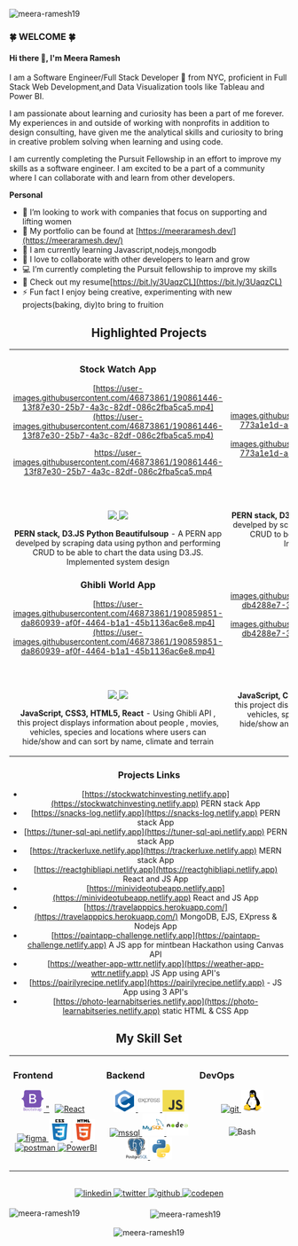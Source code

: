 
<!-- <div align="center">/<a href="https://imgur.com/RtuPdDq"><img src="https://i.imgur.com/RtuPdDq.jpg" title="source: imgur.com" width="100%" height="40%"/></a>
</div>   -->


<p align="left"> <img src="https://komarev.com/ghpvc/?username=meera-ramesh19&label=Profile%20views&color=red&style=flat" alt="meera-ramesh19" /> </p> 

### 🍀 WELCOME 🍀
#### Hi there 👋, I'm Meera Ramesh 

I am a Software Engineer/Full Stack Developer 🚀 from NYC, proficient in Full Stack Web Development,and Data Visualization tools like Tableau and Power BI.

I am passionate about learning and curiosity has been a part of me forever. My experiences in and outside of working with nonprofits in addition to design consulting, have given me the analytical skills and curiosity to bring in creative problem solving when learning and using code. 

I am currently completing the Pursuit Fellowship in an effort to improve my skills as a software engineer. I am excited to be a part of a community where I can collaborate with and learn from other developers.


**Personal**

- 👩 I’m looking to work with companies that focus on supporting and lifting women
- 📖 My portfolio can be found at [https://meeraramesh.dev/](https://meeraramesh.dev/)
- 🌱 I am currently learning Javascript,nodejs,mongodb
- 🌳 I love to collaborate with other developers to learn and grow
- 💻 I’m currently completing the Pursuit fellowship to improve my skills
- 📄 Check out my resume[https://bit.ly/3UaqzCL](https://bit.ly/3UaqzCL)
- ⚡ Fun fact I enjoy being creative, experimenting with new projects(baking, diy)to bring to fruition





<h2 align="center">Highlighted Projects </h2>
<div align="center">
<table>
<tr>
<td width="50%">
<h3 align="center" color="white">Stock Watch App</h2>
<div align="center" >
<a href='[https://stockwatchinvesting.netlify.app/](https://stockwatchinvesting.netlify.app/)'>
</a>

[https://user-images.githubusercontent.com/46873861/190861446-13f87e30-25b7-4a3c-82df-086c2fba5ca5.mp4](https://user-images.githubusercontent.com/46873861/190861446-13f87e30-25b7-4a3c-82df-086c2fba5ca5.mp4)




https://user-images.githubusercontent.com/46873861/190861446-13f87e30-25b7-4a3c-82df-086c2fba5ca5.mp4





<br>
<br>
<p>
<a href="[https://github.com/meera-ramesh19/PersonalProject](https://github.com/meera-ramesh19/PersonalProject)" target="_blank">

<img src="[https://img.shields.io/badge/Code-black?style=for-the-badge&logo=github](https://img.shields.io/badge/Code-black?style=for-the-badge&logo=github)"/>

<a href="[https://stockwatchinvesting.netlify.app/](https://stockwatchinvesting.netlify.app/)" target="_blank">
<img src="[https://img.shields.io/badge/-website-green?style=for-the-badge&color=cb7e67](https://img.shields.io/badge/-website-green?style=for-the-badge&color=cb7e67)"/>
</a>
</p>
<p><strong>PERN stack, D3.JS Python Beautifulsoup</strong> - A PERN app develped by scraping data using python and performing CRUD to be able to chart the data using D3.JS. Implemented system design</p>
</div>

<h3 align="center" color="white">Ghibli World App </h2>
<div align="center" >
<a href='[https://reactghibliapi.netlify.app/](https://reactghibliapi.netlify.app/)'>
</a>

[https://user-images.githubusercontent.com/46873861/190859851-da860939-af0f-4464-b1a1-45b1136ac6e8.mp4](https://user-images.githubusercontent.com/46873861/190859851-da860939-af0f-4464-b1a1-45b1136ac6e8.mp4)

<br>
<br>
<p>
<a href="[https://github.com/meera-ramesh19/react-ghibli-app-8-3-module-three-assessment](https://github.com/meera-ramesh19/react-ghibli-app-8-3-module-three-assessment)" target="_blank">

<img src="[https://img.shields.io/badge/Code-black?style=for-the-badge&logo=github](https://img.shields.io/badge/Code-black?style=for-the-badge&logo=github)"/>

<a href="[https://reactghibliapi.netlify.app/](https://reactghibliapi.netlify.app/)" target="_blank">
<img src="[https://img.shields.io/badge/-website-green?style=for-the-badge&color=cb7e67](https://img.shields.io/badge/-website-green?style=for-the-badge&color=cb7e67)"/>
</a>
</p>
<p><strong>JavaScript, CSS3, HTML5, React</strong> - Using Ghibli API , this project displays information about people , movies, vehicles, species and locations where users can hide/show and can sort by name, climate and terrain</p>
</div>
</td>
<td width="50%">
<h3 align="center" color="white">Stock Watch App</h2>
<div align="center" >
<a href='[https://stockwatchinvesting.netlify.app/](https://stockwatchinvesting.netlify.app/)'>
</a>

[https://user-images.githubusercontent.com/46873861/190857501-773a1e1d-a874-46d2-a1b6-82c44455ee44.gif](https://user-images.githubusercontent.com/46873861/190857501-773a1e1d-a874-46d2-a1b6-82c44455ee44.gif)


<br>
<br>
<p>
<a href="[https://github.com/meera-ramesh19/PersonalProject](https://github.com/meera-ramesh19/PersonalProject)" target="_blank">

<img src="[https://img.shields.io/badge/Code-black?style=for-the-badge&logo=github](https://img.shields.io/badge/Code-black?style=for-the-badge&logo=github)"/>

<a href="[https://stockwatchinvesting.netlify.app/](https://stockwatchinvesting.netlify.app/)" target="_blank">
<img src="[https://img.shields.io/badge/-website-green?style=for-the-badge&color=cb7e67](https://img.shields.io/badge/-website-green?style=for-the-badge&color=cb7e67)"/>
</a>
</p>
<p><strong>PERN stack, D3.JS Python Beautifulsoup</strong> - A PERN app develped by scraping data using python and performing CRUD to be able to chart the data using D3.JS. Implemented system design</p>
</div>

<h3 align="center" color="white">Ghibli World App </h2>
<div align="center" >
<a href='[https://reactghibliapi.netlify.app/](https://reactghibliapi.netlify.app/)'>
</a>

[https://user-images.githubusercontent.com/46873861/190858311-db4288e7-3934-4a54-8501-eef614aa4ef7.gif](https://user-images.githubusercontent.com/46873861/190858311-db4288e7-3934-4a54-8501-eef614aa4ef7.gif)

<br>
<br>
<p>
<a href="[https://github.com/meera-ramesh19/react-ghibli-app-8-3-module-three-assessment](https://github.com/meera-ramesh19/react-ghibli-app-8-3-module-three-assessment)" target="_blank">

<img src="[https://img.shields.io/badge/Code-black?style=for-the-badge&logo=github](https://img.shields.io/badge/Code-black?style=for-the-badge&logo=github)"/>

<a href="[https://reactghibliapi.netlify.app/](https://reactghibliapi.netlify.app/)" target="_blank">
<img src="[https://img.shields.io/badge/-website-green?style=for-the-badge&color=cb7e67](https://img.shields.io/badge/-website-green?style=for-the-badge&color=cb7e67)"/>
</a>
</p>
<p><strong>JavaScript, CSS3, HTML5, React</strong> - Using Ghibli API , this project displays information about people , movies, vehicles, species and locations where users can hide/show and can sort by name, climate and terrain</p>
</div>
</td>
</tr>
</table>


### Projects Links

- [https://stockwatchinvesting.netlify.app](https://stockwatchinvesting.netlify.app)  PERN stack App
- [https://snacks-log.netlify.app](https://snacks-log.netlify.app)  PERN stack App
- [https://tuner-sql-api.netlify.app](https://tuner-sql-api.netlify.app) PERN stack App
- [https://trackerluxe.netlify.app](https://trackerluxe.netlify.app) MERN stack App
- [https://reactghibliapi.netlify.app](https://reactghibliapi.netlify.app) React and JS App
- [https://minivideotubeapp.netlify.app](https://minivideotubeapp.netlify.app) React and JS App
- [https://travelapppics.herokuapp.com/](https://travelapppics.herokuapp.com/) MongoDB, EJS, EXpress & Nodejs App
- [https://paintapp-challenge.netlify.app](https://paintapp-challenge.netlify.app) A JS app for mintbean Hackathon using Canvas API
- [https://weather-app-wttr.netlify.app](https://weather-app-wttr.netlify.app) JS App using API's
- [https://pairilyrecipe.netlify.app](https://pairilyrecipe.netlify.app) - JS  App using 3 API's
- [https://photo-learnabitseries.netlify.app](https://photo-learnabitseries.netlify.app) static HTML & CSS App


## My Skill Set  
<table><tr><td valign="top" width="33%">
 
### Frontend  
 
<div align="center">  
<a href="https://getbootstrap.com" target="_blank"> <img src="https://raw.githubusercontent.com/devicons/devicon/master/icons/bootstrap/bootstrap-plain-wordmark.svg" alt="bootstrap" width="40" height="40"/> </a>
<a href="https://reactjs.org/ target="_blank">"<img style="margin: 10px" src="https://profilinator.rishav.dev/skills-assets/react-original-wordmark.svg" alt="React" height="50" /> </a> 
 <a href="https://www.figma.com/" target="_blank"> <img src="https://www.vectorlogo.zone/logos/figma/figma-icon.svg" alt="figma" width="40" height="40"/> </a> 
 <a href="https://www.w3schools.com/css/" target="_blank"> <img src="https://raw.githubusercontent.com/devicons/devicon/master/icons/css3/css3-original-wordmark.svg" alt="css3" width="40" height="40"/> </a> 
<a href="https://www.w3.org/html/" target="_blank"> <img src="https://raw.githubusercontent.com/devicons/devicon/master/icons/html5/html5-original-wordmark.svg" alt="html5" width="40" height="40"/> </a> 
<a href="https://postman.com" target="_blank"> <img src="https://www.vectorlogo.zone/logos/getpostman/getpostman-icon.svg" alt="postman" width="40" height="40"/> </a>
<a href="https://powerbi.microsoft.com/en-us/"< img src="https://github.com/gilbarbara/logos/blob/master/logos/tableau-icon.svg" alt="tableau" width="40" height="40">
<a href="https://www.tableau.com/"><img src="https://www.vectorlogo.zone/logos/microsoft_powerbi/microsoft_powerbi-icon.svg" alt="PowerBI" widht="40" height="40">
</div>
</td><td valign="top" width="33%">
 
### Backend  
 
<div align="center">  
<a href="https://www.cprogramming.com/" target="_blank"> <img src="https://raw.githubusercontent.com/devicons/devicon/master/icons/c/c-original.svg" alt="c" width="40" height="40"/> 
<a href="https://expressjs.com" target="_blank"> <img src="https://raw.githubusercontent.com/devicons/devicon/master/icons/express/express-original-wordmark.svg" alt="express" width="40" height="40"/>
  <a href="https://developer.mozilla.org/en-US/docs/Web/JavaScript" target="_blank"> <img src="https://raw.githubusercontent.com/devicons/devicon/master/icons/javascript/javascript-original.svg" alt="javascript" width="40" height="40"/> </a> 
<a href="https://www.microsoft.com/en-us/sql-server" target="_blank"> <img src="https://cdn.worldvectorlogo.com/logos/microsoft-sql-server.svg" alt="mssql" width="40" height="40"/> </a>
 <a href="https://www.mysql.com/" target="_blank"> <img src="https://raw.githubusercontent.com/devicons/devicon/master/icons/mysql/mysql-original-wordmark.svg" alt="mysql" width="40" height="40"/> </a>
 <a href="https://nodejs.org" target="_blank"> <img src="https://raw.githubusercontent.com/devicons/devicon/master/icons/nodejs/nodejs-original-wordmark.svg" alt="nodejs" width="40" height="40"/> </a>
 <a href="https://www.postgresql.org" target="_blank"> <img src="https://raw.githubusercontent.com/devicons/devicon/master/icons/postgresql/postgresql-original-wordmark.svg" alt="postgresql" width="40" height="40"/> </a> 
 <a href="https://www.python.org" target="_blank"> <img src="https://raw.githubusercontent.com/devicons/devicon/master/icons/python/python-original.svg" alt="python" width="40" height="40"/> </a> </p>

</div>
</td><td valign="top" width="33%">
 
### DevOps  
<div align="center">  

<a href="https://git-scm.com/" target="_blank"> <img src="https://www.vectorlogo.zone/logos/git-scm/git-scm-icon.svg" alt="git" width="40" height="40"/> </a> 
<a href="https://www.linux.org/" target="_blank"> <img src="https://raw.githubusercontent.com/devicons/devicon/master/icons/linux/linux-original.svg" alt="linux" width="40" height="40"/> </a>
   
<img style="margin: 10px" src="https://profilinator.rishav.dev/skills-assets/gnu_bash-icon.svg" alt="Bash" height="50" />  


</div>
</td></tr></table> 

<br/>


<a href="https://linkedin.com/in/meeraramesh" target="_blank">
<img src=https://img.shields.io/badge/linkedin-%231E77B5.svg?&style=for-the-badge&logo=linkedin&logoColor=white alt=linkedin style="margin-bottom: 5px;" />
</a>
<a href="https://twitter.com/Meerarams" target="_blank">
<img src=https://img.shields.io/badge/twitter-%2300acee.svg?&style=for-the-badge&logo=twitter&logoColor=white alt=twitter style="margin-bottom: 5px;" />
</a>
<a href="https://github.com/meera-ramesh19" target="_blank">
<img src=https://img.shields.io/badge/github-%2324292e.svg?&style=for-the-badge&logo=github&logoColor=white alt=github style="margin-bottom: 5px;" />
</a>
<a href="https://codepen.com/meeraramesh" target="_blank">
<img src=https://img.shields.io/badge/codepen-%23131417.svg?&style=for-the-badge&logo=codepen&logoColor=white alt=codepen style="margin-bottom: 5px;" />
</a>  
  
  
  
  


<p><img align="left" src="https://github-readme-stats.vercel.app/api/top-langs?username=meera-ramesh19&show_icons=true&locale=en&layout=compact" alt="meera-ramesh19" /></p>

<p>&nbsp;<img align="center" src="https://github-readme-stats.vercel.app/api?username=meera-ramesh19&show_icons=true&locale=en" alt="meera-ramesh19" /></p>

<p><img align="center" src="https://github-readme-streak-stats.herokuapp.com/?user=meera-ramesh19&" alt="meera-ramesh19" /></p>














